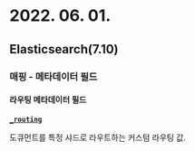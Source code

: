 # 2022. 06. 01.

## Elasticsearch(7.10)

### 매핑 - 메타데이터 필드

#### 라우팅 메타데이터 필드

**[`_routing`](https://www.elastic.co/guide/en/elasticsearch/reference/7.10/mapping-routing-field.html)**

도큐먼트를 특정 샤드로 라우트하는 커스텀 라우팅 값.